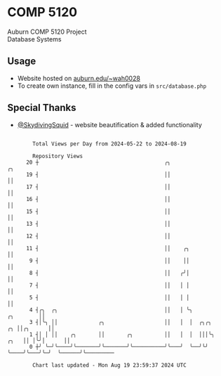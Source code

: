 # COMP 5120
Auburn COMP 5120 Project  
Database Systems

## Usage
- Website hosted on [auburn.edu/~wah0028](https://webhome.auburn.edu/~wah0028/)
- To create own instance, fill in the config vars in `src/database.php`

## Special Thanks
- [@SkydivingSquid](https://github.com/SkydivingSquid) - website beautification & added functionality

```

        Total Views per Day from 2024-05-22 to 2024-08-19

        Repository Views
      20 ┼                                        ╭╮                                    ╭╮
      19 ┤                                        ││                                    ││
      17 ┤                                        ││                                    ││
      16 ┤                                        ││                                    ││
      15 ┤                                        ││                                    ││
      13 ┤                                        ││                                    ││
      12 ┤                                        ││                                    ││
      11 ┤                                        ││    ╭╮                              ││
       9 ┤                                        ││    ││                              ││
       8 ┤                                        ││   ╭╯│                              ││
       7 ┤                                        ││   │ │                              ││
       5 ┤                                        ││   │ │                              ││
       4 ┤╭╮  ╭╮                                  ││   │ ╰╮                   ╭╮        ││
       3 ┤│╰╮ ││             ╭╮                   ││   │  │  ╭╮╭╮          ╭╮ ││╭╮      ││
       1 ┤│ │ ││    ╭╮       ││       ╭╮          ││   │  │  │││╰╮    ╭╮   ││ │╰╯│      ││
       0 ┼╯ ╰─╯╰────╯╰───────╯╰───────╯╰──────────╯╰───╯  ╰──╯╰╯ ╰────╯╰───╯╰─╯  ╰──────╯╰─────────

        Chart last updated - Mon Aug 19 23:59:37 2024 UTC
        
```
